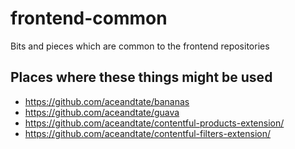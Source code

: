 # frontend-common
Bits and pieces which are common to the frontend repositories

## Places where these things might be used

* https://github.com/aceandtate/bananas
* https://github.com/aceandtate/guava
* https://github.com/aceandtate/contentful-products-extension/
* https://github.com/aceandtate/contentful-filters-extension/
